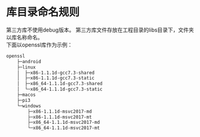 # 库目录命名规则

第三方库不使用debug版本。
第三方库文件存放在工程目录的libs目录下，文件夹以库名称命名。  
下面以openssl库作为示例：  

```txt
openssl
    ├─android
    ├─linux
    │  ├─x86-1.1.1d-gcc7.3-shared
    │  ├─x86-1.1.1d-gcc7.3-static
    │  ├─x86_64-1.1.1d-gcc7.3-shared
    │  └─x86_64-1.1.1d-gcc7.3-static
    ├─macos
    ├─pi3
    └─windows
        ├─x86-1.1.1d-msvc2017-md
        ├─x86-1.1.1d-msvc2017-mt
        ├─x86_64-1.1.1d-msvc2017-md
        └─x86_64-1.1.1d-msvc2017-mt
```
